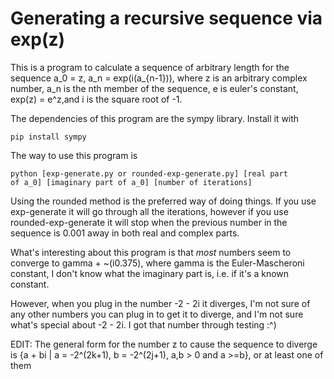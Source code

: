 <h1>Generating a recursive sequence via exp(z)</h1>

This is a program to calculate a sequence of arbitrary length for the sequence a_0 = z, a_n = exp(i(a_{n-1})), where z is an arbitrary complex number, a_n is the nth member of the sequence, e is euler's constant, exp(z) = e^z,and i is the square root of -1.

The dependencies of this program are the sympy library. Install it with

<code>pip install sympy</code>

The way to use this program is

<code>python [exp-generate.py or rounded-exp-generate.py] [real part of a_0] [imaginary part of a_0] [number of iterations]</code>

Using the rounded method is the preferred way of doing things. If you use exp-generate it will go through all the iterations, however if you use rounded-exp-generate it will stop when the previous number in the sequence is 0.001 away in both real and complex parts.

What's interesting about this program is that *most* numbers seem to converge to gamma + ~(i0.375), where gamma is the Euler-Mascheroni constant, I don't know what the imaginary part is, i.e. if it's a known constant.

However, when you plug in the number -2 - 2i it diverges, I'm not sure of any other numbers you can plug in to get it to diverge, and I'm not sure what's special about -2 - 2i. I got that number through testing :^)

EDIT: The general form for the number z to cause the sequence to diverge is {a + bi | a = -2^(2k+1), b = -2^(2j+1), a,b > 0 and a >=b}, or at least one of them
